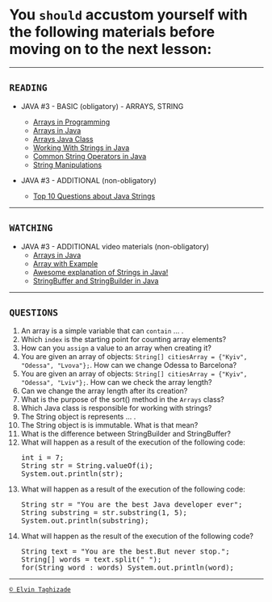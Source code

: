 # You `should` accustom yourself with the following materials before moving on to the next lesson:
---

## `READING`

- JAVA #3 - BASIC (obligatory) - ARRAYS, STRING
    - [Arrays in Programming](https://www.toolsqa.com/datastructures/array-in-programming/)
    - [Arrays in Java](https://www.geeksforgeeks.org/arrays-injava/)
    - [Arrays Java Class](https://www.geeksforgeeks.org/arrayclass-in-java/)
    - [Working With Strings in Java](https://caveofprogramming.com/java/java-string-workingwith-strings-in-java.html)
    - [Common String Operators in Java](https://www.baeldung.com/java-string-operations)
    - [String Manipulations](https://www.guru99.com/javastrings.html)

- JAVA #3 - ADDITIONAL (non-obligatory)
    - [Top 10 Questions about Java Strings](https://dzone.com/articles/top-10-questions-java-strings)

---

## `WATCHING`

- JAVA #3 - ADDITIONAL video materials (non-obligatory)
    - [Arrays in Java](https://www.youtube.com/watch?v=TmM9XAIKa-Y)
    - [Array with Example](https://www.youtube.com/watch?v=udHgmxK9oAI)
    - [Awesome explanation of Strings in Java!](https://www.youtube.com/watch?v=4l50UaPca7Y)
    - [StringBuffer and StringBuilder in Java](https://www.youtube.com/watch?v=oYcb0N1YfVw)

---

## `QUESTIONS`

1. An array is a simple variable that can `contain` ... .
2. Which `index` is the starting point for counting array elements?
3. How can you `assign` a value to an array when creating it?
4. You are given an array of objects: `String[] citiesArray = {"Kyiv", "Odessa", "Lvova"};`. How can we change Odessa to
   Barcelona?
5. You are given an array of objects: `String[] citiesArray = {"Kyiv", "Odessa", "Lviv"};`. How can we check the array
   length?
6. Can we change the array length after its creation?
7. What is the purpose of the sort() method in the `Arrays` class?
8. Which Java class is responsible for working with strings?
9. The String object is represents ... .
10. The String object is is immutable. What is that mean?
11. What is the difference between StringBuilder and StringBuffer?
12. What will happen as a result of the execution of the following code:
    <pre>
    int i = 7;
    String str = String.valueOf(i);
    System.out.println(str);
    </pre>
13. What will happen as a result of the execution of the following code:
    <pre>
    String str = "You are the best Java developer ever";
    String substring = str.substring(1, 5);
    System.out.println(substring);
    </pre>
14. What will happen as the result of the execution of the following code?
    <pre>
    String text = "You are the best.But never stop.";
    String[] words = text.split(" ");
    for(String word : words) System.out.println(word);
    </pre>

---

[`© Elvin Taghizade`](elvintaghiyev184@gmail.com)